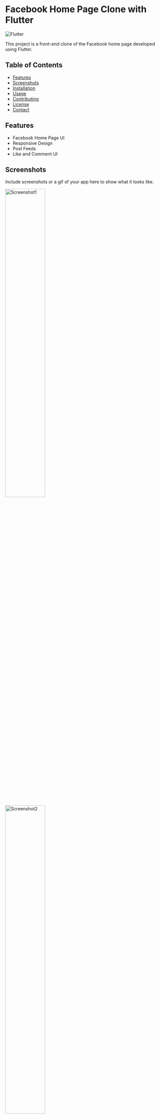 # Facebook Home Page Clone with Flutter

![Flutter](https://img.shields.io/badge/Flutter-Framework-blue)

This project is a front-end clone of the Facebook home page developed using Flutter.

## Table of Contents

- [Features](#features)
- [Screenshots](#screenshots)
- [Installation](#installation)
- [Usage](#usage)
- [Contributing](#contributing)
- [License](#license)
- [Contact](#contact)

## Features

- Facebook Home Page UI
- Responsive Design
- Post Feeds
- Like and Comment UI


## Screenshots

Include screenshots or a gif of your app here to show what it looks like.

<img src="screenshots/screenshot1.png" alt="Screenshot1" width="50%"/>
<img src="screenshots/screenshot2.png" alt="Screenshot2" width="50%"/>


## Installation

To get started with this project, follow these steps:

1. **Clone the repository:**

   ```sh
   git clone https://github.com/am-niz/facebook_clone.git
   cd facebook_clone
   
2. **Install dependencies**

   flutter pub get

3. **Run the app**
   
   flutter run

## Usage

To use this project, follow these steps:

1. **Navigate the Home Page:**
   - Open the app on your device or emulator.
   - Browse through the post feeds to see the displayed content.
   - Interact with the UI elements for likes and comments (UI only, no backend functionality).

## Contributing

Contributions are welcome! Follow these steps to contribute:

1. **Fork the repository.**
2. **Create a new branch** for your feature or bugfix:
   ```sh
   git checkout -b feature/your-feature-name
3.**Commit your changes**
  git commit -m "Add some feature"
4.**Push to the branch**
  git push origin feature/your-feature-name
5.**Create a new Pull Request**

## License

This project is licensed under the MIT License. See the LICENSE file for details.

## Contact

If you have any questions or feedback, feel free to reach out:

- **Name**: NIZAMUDHEEN MJ
- **Email**: nizamudheenmj@gmail.com
- **GitHub**: [am-niz](https://github.com/am-niz)





